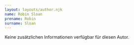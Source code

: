 ```yaml
---
layout: layouts/author.njk
name: Robin Sloan
prename: Robin
surname: Sloan
---
```

Keine zusätzlichen Informationen verfügbar für diesen Autor.
